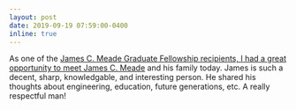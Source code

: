 ```yaml
---
layout: post
date: 2019-09-19 07:59:00-0400
inline: true
---
```


As one of the <a href="/assets/pdf/Meade_Fellowship.pdf" target="_blank">James C. Meade Graduate Fellowship recipients, I had a great opportunity to meet [James C. Meade](https://www.youtube.com/watch?v=Mony4gdy0OA) and his family today. James is such a decent, sharp, knowledgable, and interesting person. He shared his thoughts about engineering, education, future generations, etc. A really respectful man!